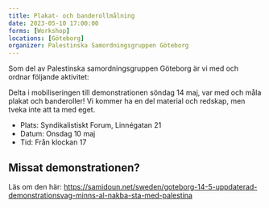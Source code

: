 ```yaml
---
title: Plakat- och banderollmålning
date: 2023-05-10 17:00:00
forms: [Workshop]
locations: [Göteborg]
organizer: Palestinska Samordningsgruppen Göteborg
---
```

Som del av Palestinska samordningsgruppen Göteborg är vi med och ordnar följande aktivitet:

Delta i mobiliseringen till demonstrationen söndag 14 maj, var med och måla plakat och banderoller! Vi kommer ha en del material och redskap, men tveka inte att ta med eget.

* Plats: Syndikalistiskt Forum, Linnégatan 21
* Datum: Onsdag 10 maj
* Tid: Från klockan 17

## Missat demonstrationen? 
Läs om den här: https://samidoun.net/sweden/goteborg-14-5-uppdaterad-demonstrationsvag-minns-al-nakba-sta-med-palestina
